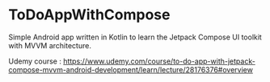 # ToDoAppWithCompose

Simple Android app written in Kotlin to learn the Jetpack Compose UI toolkit with MVVM architecture.

Udemy course : https://www.udemy.com/course/to-do-app-with-jetpack-compose-mvvm-android-development/learn/lecture/28176376#overview
